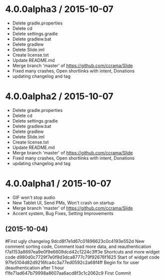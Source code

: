 
4.0.0alpha3 / 2015-10-07
==================

  * Delete gradle.properties
  * Delete cd
  * Delete settings.gradle
  * Delete gradlew.bat
  * Delete gradlew
  * Delete Slide.iml
  * Create license.txt
  * Update README.md
  * Merge branch 'master' of https://github.com/ccrama/Slide
  * Fixed many crashes, Open shortlinks with intent, Donations
  * updating changelog and tag

4.0.0alpha2 / 2015-10-07
==================

  * Delete gradle.properties
  * Delete cd
  * Delete settings.gradle
  * Delete gradlew.bat
  * Delete gradlew
  * Delete Slide.iml
  * Create license.txt
  * Update README.md
  * Merge branch 'master' of https://github.com/ccrama/Slide
  * Fixed many crashes, Open shortlinks with intent, Donations
  * updating changelog and tag

4.0.0alpha1 / 2015-10-07
==================

  * GIF won't stop audio
  * New Tablet UI, Send PMs, Won't crash on startup
  * Merge branch 'master' of https://github.com/ccrama/Slide
  * Accent system, Bug Fixes, Setting Improvements
<a name=""></a>
##  (2015-10-04)

#First ugly changelog
9dcd8f7e1d67c01896623c0c4193e552d New comment sorting code, Comment load more data, and reauthentication
f7a1153a8697ea9e0f9e6609dcd42c1224c3ff3e Shortcuts and more widget code
d980d0c7729f7e0f9d3dca8777c79f92676f1625 Start of widget code
97fe5104d82d9216fca4c3a77ed0592c2a68f4ff Begin fix for user deauthentication after 1 hour
f1fe71ad647b79998a8607aa6acd8f3c1c2062c9 First Commit


